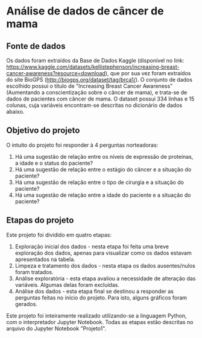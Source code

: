 # Análise de dados de câncer de mama

## Fonte de dados 

Os dados foram extraídos da Base de Dados Kaggle (disponível no link: https://www.kaggle.com/datasets/kellistephenson/increasing-breast-cancer-awareness?resource=download), que por sua vez foram extraídos do site BioGPS (http://biogps.org/dataset/tag/brca1/). O conjunto de dados escolhido possui o título de "Increasing Breast Cancer Awareness" (Aumentando a conscientização sobre o câncer de mama), e trata-se de dados de pacientes com câncer de mama. O dataset possui 334 linhas e 15 colunas, cuja variáveis encontram-se descritas no dicionário de dados abaixo.

## Objetivo do projeto

O intuito do projeto foi responder à 4 perguntas norteadoras:

1) Há uma sugestão de relação entre os níveis de expressão de proteínas, a idade e o status do paciente?
2) Há uma sugestão de relação entre o estágio do câncer e a situação do paciente?
3) Há uma sugestão de relação entre o tipo de cirurgia e a situação do paciente?
4) Há uma sugestão de relação entre a idade do paciente e a situação do paciente?

## Etapas do projeto

Este projeto foi dividido em quatro etapas:

1) Exploração inicial dos dados - nesta etapa foi feita uma breve exploração dos dados, apenas para visualizar como os dados estavam apresentados na tabela.
2) Limpeza e tratamento dos dados - nesta etapa os dados ausentes/nulos foram tratados.
3) Análise exploratória - esta etapa avaliou a necessidade de alteração das variáveis. Algumas delas foram excluídas.
4) Análise dos dados - esta etapa final se destinou a responder as perguntas feitas no início do projeto. Para isto, alguns gráficos foram gerados.
   
Este projeto foi inteiramente realizado utilizando-se a linguagem Python, com o interpretador Jupyter Notebook. Todas as etapas estão descritas no arquivo do Jupyter Notebook "Projeto1".
